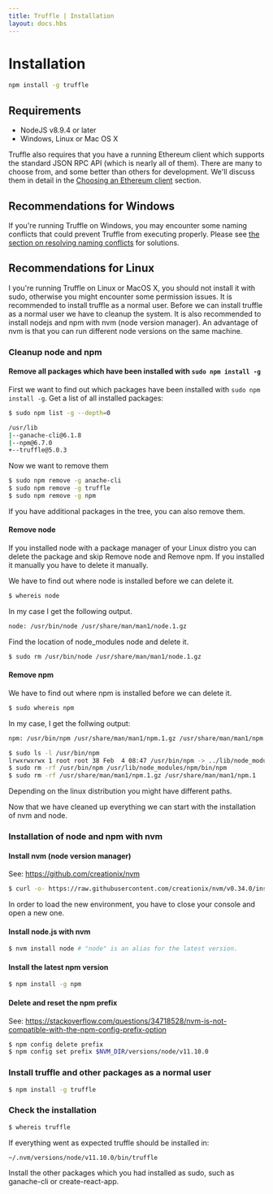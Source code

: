 ```yaml
---
title: Truffle | Installation
layout: docs.hbs
---
```

# Installation

```bash
npm install -g truffle
```

## Requirements

* NodeJS v8.9.4 or later
* Windows, Linux or Mac OS X

Truffle also requires that you have a running Ethereum client which supports the standard JSON RPC API (which is nearly all of them). There are many to choose from, and some better than others for development. We'll discuss them in detail in the [Choosing an Ethereum client](/docs/getting_started/client) section.

## Recommendations for Windows

If you're running Truffle on Windows, you may encounter some naming conflicts that could prevent Truffle from executing properly. Please see [the section on resolving naming conflicts](/docs/advanced/configuration#resolving-naming-conflicts-on-windows) for solutions.

## Recommendations for Linux

I you're running Truffle on Linux or MacOS X, you should not install it with sudo, otherwise you might encounter some permission issues. It is recommended to install truffle as a normal user. Before we can install truffle as a normal user we have to cleanup the system. It is also recommended to install nodejs and npm with nvm (node version manager). An advantage of nvm is that you can run different node versions on the same machine.

### Cleanup node and npm
#### Remove all packages which have been installed with `sudo npm install -g`

First we want to find out which packages have been installed with `sudo npm install -g`.
Get a list of all installed packages:

```bash
$ sudo npm list -g --depth=0
```

```bash
/usr/lib 
|--ganache-cli@6.1.8 
|--npm@6.7.0 
+--truffle@5.0.3
```

Now we want to remove them

```bash
$ sudo npm remove -g anache-cli
$ sudo npm remove -g truffle
$ sudo npm remove -g npm
```

If you have additional packages in the tree, you can also remove them.

#### Remove node

If you installed node with a package manager of your Linux distro you can delete the package and skip Remove node and Remove npm. If you installed it manually you have to delete it manually.

We have to find out where node is installed before we can delete it.

```bash
$ whereis node
```

In my case I get the following output.

```bash
node: /usr/bin/node /usr/share/man/man1/node.1.gz
```

Find the location of node_modules node and delete it.

```bash
$ sudo rm /usr/bin/node /usr/share/man/man1/node.1.gz
```

#### Remove npm

We have to find out where npm is installed before we can delete it.

```bash
$ sudo whereis npm
```

In my case, I get the follwing output:

```bash
npm: /usr/bin/npm /usr/share/man/man1/npm.1.gz /usr/share/man/man1/npm.1
```

```bash
$ sudo ls -l /usr/bin/npm
lrwxrwxrwx 1 root root 38 Feb  4 08:47 /usr/bin/npm -> ../lib/node_modules/npm/bin/npm-cli.js
$ sudo rm -rf /usr/bin/npm /usr/lib/node_modules/npm/bin/npm
$ sudo rm -rf /usr/share/man/man1/npm.1.gz /usr/share/man/man1/npm.1
```

Depending on the linux distribution you might have different paths.

Now that we have cleaned up everything we can start with the installation of nvm and node.

### Installation of node and npm with nvm

#### Install nvm (node version manager)

See: https://github.com/creationix/nvm

```bash
$ curl -o- https://raw.githubusercontent.com/creationix/nvm/v0.34.0/install.sh | bash
```

In order to load the new environment, you have to close your console and open a new one.

#### Install node.js with nvm

```bash
$ nvm install node # "node" is an alias for the latest version.
```

#### Install the latest npm version

```bash
$ npm install -g npm
```

#### Delete and reset the npm prefix

See: https://stackoverflow.com/questions/34718528/nvm-is-not-compatible-with-the-npm-config-prefix-option

```bash
$ npm config delete prefix
$ npm config set prefix $NVM_DIR/versions/node/v11.10.0
```

### Install truffle and other packages as a normal user

```bash
$ npm install -g truffle
```

### Check the installation

```bash
$ whereis truffle
```

If everything went as expected truffle should be installed in:
```bash
~/.nvm/versions/node/v11.10.0/bin/truffle
```

Install the other packages which you had installed as sudo, such as ganache-cli or create-react-app.
